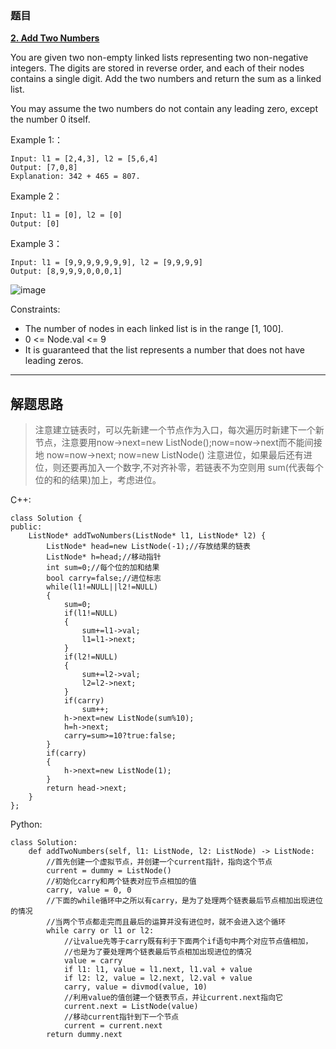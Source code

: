 
### 题目

 **[2. Add Two Numbers](https://leetcode-cn.com/problems/add-two-numbers/)** 


You are given two non-empty linked lists representing two non-negative integers. The digits are stored in reverse order, and each of their nodes contains a single digit. Add the two numbers and return the sum as a linked list.

You may assume the two numbers do not contain any leading zero, except the number 0 itself.




Example 1:：

```
Input: l1 = [2,4,3], l2 = [5,6,4]
Output: [7,0,8]
Explanation: 342 + 465 = 807.
```

Example 2：

```
Input: l1 = [0], l2 = [0]
Output: [0]
```


Example 3：

```
Input: l1 = [9,9,9,9,9,9,9], l2 = [9,9,9,9]
Output: [8,9,9,9,0,0,0,1]
```
![image](https://user-images.githubusercontent.com/42907149/123263912-71d91580-d534-11eb-913d-ad508f501d8f.png)


Constraints:

* The number of nodes in each linked list is in the range [1, 100].
* 0 <= Node.val <= 9
* It is guaranteed that the list represents a number that does not have leading zeros.



---

## 解题思路

> 注意建立链表时，可以先新建一个节点作为入口，每次遍历时新建下一个新节点，注意要用now->next=new ListNode();now=now->next而不能间接地 now=now->next; 
now=new ListNode() 注意进位，如果最后还有进位，则还要再加入一个数字,不对齐补零，若链表不为空则用 sum(代表每个位的和的结果)加上，考虑进位。


C++:

```
class Solution {
public:
    ListNode* addTwoNumbers(ListNode* l1, ListNode* l2) {
        ListNode* head=new ListNode(-1);//存放结果的链表
        ListNode* h=head;//移动指针
        int sum=0;//每个位的加和结果
        bool carry=false;//进位标志
        while(l1!=NULL||l2!=NULL)
        {
            sum=0;
            if(l1!=NULL)
            {
                sum+=l1->val;
                l1=l1->next;
            }
            if(l2!=NULL)
            {
                sum+=l2->val;
                l2=l2->next;
            }
            if(carry)
                sum++;
            h->next=new ListNode(sum%10);
            h=h->next;
            carry=sum>=10?true:false;
        }
        if(carry)
        {
            h->next=new ListNode(1);
        }
        return head->next;
    }
};

```

Python:

```
class Solution:
    def addTwoNumbers(self, l1: ListNode, l2: ListNode) -> ListNode:
        //首先创建一个虚拟节点，并创建一个current指针，指向这个节点
        current = dummy = ListNode()
        //初始化carry和两个链表对应节点相加的值
        carry, value = 0, 0
        //下面的while循环中之所以有carry，是为了处理两个链表最后节点相加出现进位的情况
        //当两个节点都走完而且最后的运算并没有进位时，就不会进入这个循环
        while carry or l1 or l2:
            //让value先等于carry既有利于下面两个if语句中两个对应节点值相加，
            //也是为了要处理两个链表最后节点相加出现进位的情况
            value = carry
            if l1: l1, value = l1.next, l1.val + value
            if l2: l2, value = l2.next, l2.val + value
            carry, value = divmod(value, 10)
            //利用value的值创建一个链表节点，并让current.next指向它
            current.next = ListNode(value)
            //移动current指针到下一个节点
            current = current.next  
        return dummy.next
```
